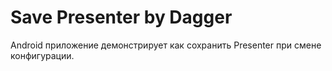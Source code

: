 # Save Presenter by Dagger
Android приложение демонстрирует как сохранить Presenter при смене конфигурации.
